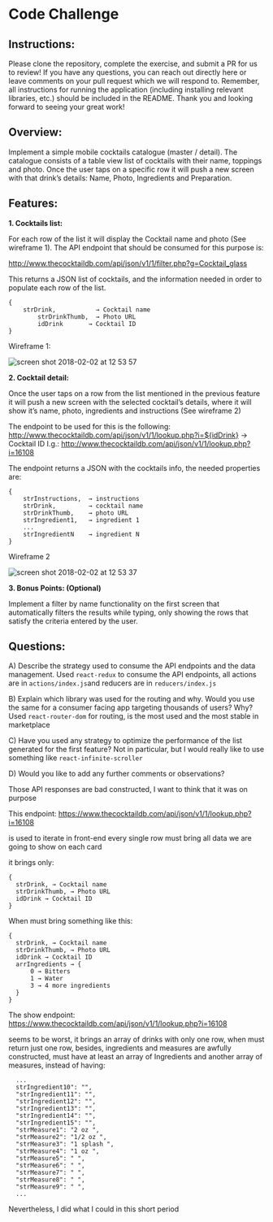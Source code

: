 # Code Challenge

## Instructions:

Please clone the repository, complete the exercise, and submit a PR for us to review! If you have any questions, you can reach out directly here or leave comments on your pull request which we will respond to. Remember, all instructions for running the application (including installing relevant libraries, etc.) should be included in the README. Thank you and looking forward to seeing your great work!

## Overview:

Implement a simple mobile cocktails catalogue (master / detail). The catalogue consists of a table view list of cocktails with their name, toppings and photo. Once the user taps on a specific row it will push a new screen with that drink’s details: Name, Photo, Ingredients and Preparation.

## Features:

**1. Cocktails list:**

For each row of the list it will display the Cocktail name and photo (See wireframe 1).
The API endpoint that should be consumed for this purpose is:

http://www.thecocktaildb.com/api/json/v1/1/filter.php?g=Cocktail_glass

This returns a JSON list of cocktails, and the information needed in order to populate each row of the list.

```
{
 	strDrink,           → Cocktail name
     	strDrinkThumb,  → Photo URL
      	idDrink       → Cocktail ID
}
```

Wireframe 1:

![screen shot 2018-02-02 at 12 53 57](https://user-images.githubusercontent.com/263229/35742087-40b1ce26-0818-11e8-91d7-5c2ea0d4a6aa.png)




**2. Cocktail detail:**

Once the user taps on a row from the list mentioned in the previous feature it will push a new screen with the selected cocktail’s details, where it will show it’s name, photo, ingredients and instructions (See wireframe 2)

The endpoint to be used for this is the following:
http://www.thecocktaildb.com/api/json/v1/1/lookup.php?i=${idDrink} → Cocktail ID
I.g.: http://www.thecocktaildb.com/api/json/v1/1/lookup.php?i=16108

The endpoint returns a JSON with the cocktails info, the needed properties are:
```
{
	strInstructions,  → instructions
	strDrink,         → cocktail name
	strDrinkThumb,    → photo URL
	strIngredient1,   → ingredient 1
	...
	strIngredientN    → ingredient N
}
```

Wireframe 2

![screen shot 2018-02-02 at 12 53 37](https://user-images.githubusercontent.com/263229/35742155-63205b1c-0818-11e8-8b4b-608a46eaa718.png)

**3. Bonus Points: (Optional)**

Implement a filter by name functionality on the first screen that automatically filters the results while typing, only showing the rows that satisfy the criteria entered by the user.

## Questions:

A) Describe the strategy used to consume the API endpoints and the data management.
Used `react-redux` to consume the API endpoints, all actions are in `actions/index.js`and reducers are in `reducers/index.js`

B) Explain which library was used for the routing and why. Would you use the same for a consumer facing app targeting thousands of users? Why?
Used `react-router-dom` for routing, is the most used and the most stable in marketplace

C) Have you used any strategy to optimize the performance of the list generated for the first feature?
Not in particular, but I would really like to use something like `react-infinite-scroller`


D) Would you like to add any further comments or observations?

Those API responses are bad constructed, I want to think that it was on purpose

This endpoint:
https://www.thecocktaildb.com/api/json/v1/1/lookup.php?i=16108

is used to iterate in front-end every single row must bring all data we are going to show on each card

it brings only:
```
{
  strDrink, → Cocktail name
  strDrinkThumb, → Photo URL
  idDrink → Cocktail ID
}
```

When must bring something like this:
```
{
  strDrink, → Cocktail name
  strDrinkThumb, → Photo URL
  idDrink → Cocktail ID
  arrIngredients → {
      0 → Bitters
      1 → Water
      3 → 4 more ingredients
  }
}
```

The show endpoint:
https://www.thecocktaildb.com/api/json/v1/1/lookup.php?i=16108

seems to be worst, it brings an array of drinks with only one row, when must return just one row, besides, ingredients and measures are awfully constructed, must have at least an array of Ingredients and another array of measures, instead of having:
```
  ...
  strIngredient10": "",
  "strIngredient11": "",
  "strIngredient12": "",
  "strIngredient13": "",
  "strIngredient14": "",
  "strIngredient15": "",
  "strMeasure1": "2 oz ",
  "strMeasure2": "1/2 oz ",
  "strMeasure3": "1 splash ",
  "strMeasure4": "1 oz ",
  "strMeasure5": " ",
  "strMeasure6": " ",
  "strMeasure7": " ",
  "strMeasure8": " ",
  "strMeasure9": " ",
  ...
```

Nevertheless, I did what I could in this short period
